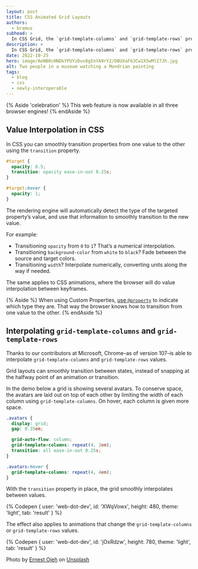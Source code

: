 ```yaml
---
layout: post
title: CSS Animated Grid Layouts
authors:
  - bramus
subhead: >
  In CSS Grid, the `grid-template-columns` and `grid-template-rows` properties allow you to define line names and track sizing of grid columns and rows, respectively. Supporting interpolation for these properties allows grid layouts to smoothly transition between states, instead of snapping at the halfway point of an animation or transition.
description: >
  In CSS Grid, the `grid-template-columns` and `grid-template-rows` properties allow you to define line names and track sizing of grid columns and rows, respectively. Supporting interpolation for these properties allows grid layouts to smoothly transition between states, instead of snapping at the halfway point of an animation or transition.
date: 2022-10-25
hero: image/AeNB0cHNDkYPUYzDuv8gInYA9rY2/DBUXaF63Cw1X5wMlI7Jh.jpg
alt: Two people in a museum watching a Mondrian painting
tags:
  - blog
  - css
  - newly-interoperable
---
```


{% Aside 'celebration' %}
This web feature is now available in all three browser engines!
{% endAside %}

## Value Interpolation in CSS

In CSS you can smoothly transition properties from one value to the other using the `transition` property.

```css
#target {
  opacity: 0.5;
  transition: opacity ease-in-out 0.25s;
}

#target:hover {
  opacity: 1;
}
```

The rendering engine will automatically detect the type of the targeted property’s value, and use that information to smoothly transition to the new value.

For example:

- Transitioning `opacity` from `0` to `1`?
  That’s a numerical interpolation.
- Transitioning `background-color` from `white` to `black`?
  Fade between the source and target colors.
- Transitioning `width`?
  Interpolate numerically, converting units along the way if needed.

The same applies to CSS animations, where the browser will do value interpolation between keyframes.

{% Aside %}
When using Custom Properties, [use `@property`](/at-property) to indicate which type they are. That way the browser knows how to transition from one value to the other.
{% endAside %}

## Interpolating `grid-template-columns` and `grid-template-rows`

Thanks to our contributors at Microsoft, Chrome–as of version 107–is able to interpolate `grid-template-columns` and `grid-template-rows` values.

Grid layouts can smoothly transition between states, instead of snapping at the halfway point of an animation or transition.

In the demo below a grid is showing several avatars. To conserve space, the avatars are laid out on top of each other by limiting the width of each column using `grid-template-columns`. On hover, each column is given more space.

```css
.avatars {
  display: grid;
  gap: 0.35em;

  grid-auto-flow: column;
  grid-template-columns: repeat(4, 2em);
  transition: all ease-in-out 0.25s;
}

.avatars:hover {
  grid-template-columns: repeat(4, 4em);
}
```

With the `transition` property in place, the grid smoothly interpolates between values.

{% Codepen {
  user: 'web-dot-dev',
  id: 'XWqVowx',
  height: 480,
  theme: 'light',
  tab: 'result'
} %}

The effect also applies to animations that change the `grid-template-columns` or `grid-template-rows` values.

{% Codepen {
  user: 'web-dot-dev',
  id: 'jOxRdzw',
  height: 780,
  theme: 'light',
  tab: 'result'
} %}

Photo by [Ernest Ojeh](https://unsplash.com/@namzo) on [Unsplash](https://unsplash.com/photos/rTpPZD9PAk4)
